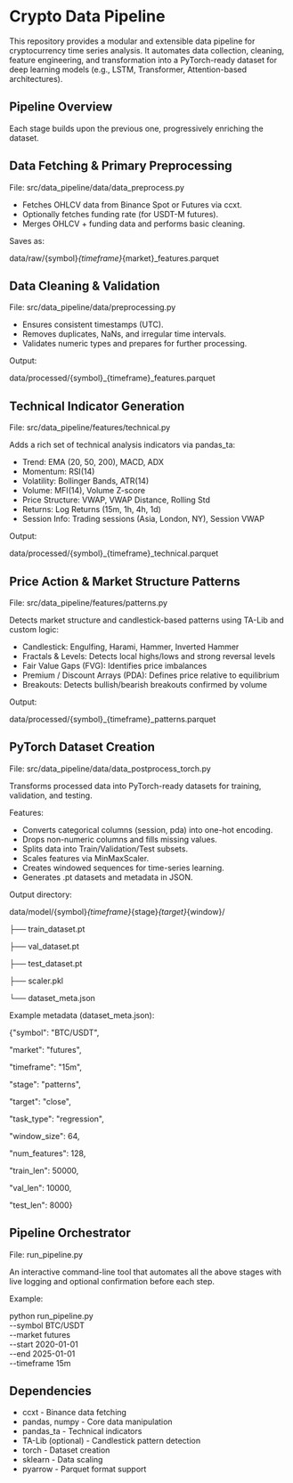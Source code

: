 # Crypto Data Pipeline

This repository provides a modular and extensible data pipeline for cryptocurrency time series analysis.
It automates data collection, cleaning, feature engineering, and transformation into a PyTorch-ready dataset for deep learning models (e.g., LSTM, Transformer, Attention-based architectures).

## Pipeline Overview

Each stage builds upon the previous one, progressively enriching the dataset.

## Data Fetching & Primary Preprocessing

File: src/data_pipeline/data/data_preprocess.py
- Fetches OHLCV data from Binance Spot or Futures via ccxt.
- Optionally fetches funding rate (for USDT-M futures).
- Merges OHLCV + funding data and performs basic cleaning.

Saves as:

data/raw/{symbol}_{timeframe}_{market}_features.parquet

## Data Cleaning & Validation

File: src/data_pipeline/data/preprocessing.py
- Ensures consistent timestamps (UTC).
- Removes duplicates, NaNs, and irregular time intervals.
- Validates numeric types and prepares for further processing.

Output:

data/processed/{symbol}_{timeframe}_features.parquet

## Technical Indicator Generation

File: src/data_pipeline/features/technical.py

Adds a rich set of technical analysis indicators via pandas_ta:

- Trend:	EMA (20, 50, 200), MACD, ADX
- Momentum:	RSI(14)
- Volatility:	Bollinger Bands, ATR(14)
- Volume:	MFI(14), Volume Z-score
- Price Structure:	VWAP, VWAP Distance, Rolling Std
- Returns:	Log Returns (15m, 1h, 4h, 1d)
- Session Info:	Trading sessions (Asia, London, NY), Session VWAP

Output:

data/processed/{symbol}_{timeframe}_technical.parquet

## Price Action & Market Structure Patterns

File: src/data_pipeline/features/patterns.py

Detects market structure and candlestick-based patterns using TA-Lib and custom logic:
- Candlestick: Engulfing, Harami, Hammer, Inverted Hammer
- Fractals & Levels: Detects local highs/lows and strong reversal levels
- Fair Value Gaps (FVG): Identifies price imbalances
- Premium / Discount Arrays (PDA): Defines price relative to equilibrium
- Breakouts: Detects bullish/bearish breakouts confirmed by volume

Output:

data/processed/{symbol}_{timeframe}_patterns.parquet

## PyTorch Dataset Creation

File: src/data_pipeline/data/data_postprocess_torch.py

Transforms processed data into PyTorch-ready datasets for training, validation, and testing.

Features:
- Converts categorical columns (session, pda) into one-hot encoding.
- Drops non-numeric columns and fills missing values.
- Splits data into Train/Validation/Test subsets.
- Scales features via MinMaxScaler.
- Creates windowed sequences for time-series learning.
- Generates .pt datasets and metadata in JSON.

Output directory:

data/model/{symbol}_{timeframe}_{stage}_{target}_{window}/

├── train_dataset.pt

├── val_dataset.pt

├── test_dataset.pt

├── scaler.pkl

└── dataset_meta.json


Example metadata (dataset_meta.json):

{"symbol": "BTC/USDT",

  "market": "futures",
  
  "timeframe": "15m",
    
  "stage": "patterns",
    
  "target": "close",
    
  "task_type": "regression",
    
  "window_size": 64,
    
  "num_features": 128,
    
  "train_len": 50000,
    
  "val_len": 10000,
    
  "test_len": 8000}

## Pipeline Orchestrator

File: run_pipeline.py

An interactive command-line tool that automates all the above stages with live logging and optional confirmation before each step.

Example:

python run_pipeline.py \
  --symbol BTC/USDT \
  --market futures \
  --start 2020-01-01 \
  --end 2025-01-01 \
  --timeframe 15m

## Dependencies
- ccxt -	Binance data fetching
- pandas, numpy	- Core data manipulation
- pandas_ta	- Technical indicators
- TA-Lib (optional)	- Candlestick pattern detection
- torch	- Dataset creation
- sklearn	- Data scaling
- pyarrow	- Parquet format support
